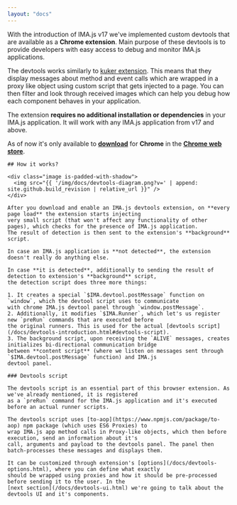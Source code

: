 ```yaml
---
layout: "docs"
---
```


With the introduction of IMA.js v17 we've implemented custom devtools that are available as a 
**Chrome extension**. Main purpose of these devtools is to provide developers with easy access
to debug and monitor IMA.js applications. 

The devtools works similarly to [kuker extension](https://github.com/krasimir/kuker).
This means that they display messages about method and event calls which are wrapped in a proxy like
object using custom script that gets injected to a page. You can then filter and look through received images
which can help you debug how each component behaves in your application.

The extension **requires no additional installation or dependencies** in your IMA.js application. It will
work with any IMA.js application from v17 and above. 

As of now it's only available to [**download**]() for **Chrome** in the [**Chrome web store**]().
~~~~
## How it works?

<div class="image is-padded-with-shadow">
  <img src="{{ '/img/docs/devtools-diagram.png?v=' | append: site.github.build_revision | relative_url }}" />
</div>

After you download and enable an IMA.js devtools extension, on **every page load** the extension starts injecting
very small script (that won't affect any functionality of other pages), which checks for the presence of IMA.js application.
The result of detection is then sent to the extension's **background** script.

In case an IMA.js application is **not detected**, the extension doesn't really do anything else.

In case **it is detected**, additionally to sending the result of detection to extension's **background** script,
the detection script does three more things:

1. It creates a special `$IMA.devtool.postMessage` function on `window`, which the devtool script uses to communicate
with chrome IMA.js devtool panel through `window.postMessage`.
2. Additionally, it modifies `$IMA.Runner`, which let's us register new `preRun` commands that are executed before
the original runners. This is used for the actual [devtools script](/docs/devtools-introduction.html#devtools-script).
3. The background script, upon receiving the `ALIVE` messages, creates initializes bi-directional communication bridge
between **content script** (where we listen on messages sent through `$IMA.devtool.postMessage` function) and IMA.js
devtool panel.

### Devtools script

The devtools script is an essential part of this browser extension. As we've already mentioned, it is registered
as a `preRun` command for the IMA.js application and it's executed before an actual runner scripts.

The devtools script uses [to-aop](https://www.npmjs.com/package/to-aop) npm package (which uses ES6 Proxies) to
wrap IMA.js app method calls in Proxy-like objects, which then before execution, send an information about it's
call, arguments and payload to the devtools panel. The panel then batch-processes these messages and displays them. 

It can be customized through extension's [options](/docs/devtools-options.html), where you can define what exactly
should be wrapped using proxies and how it should be pre-processed before sending it to the user. In the
[next section](/docs/devtools-ui.html) we're going to talk about the devtools UI and it's components. 
